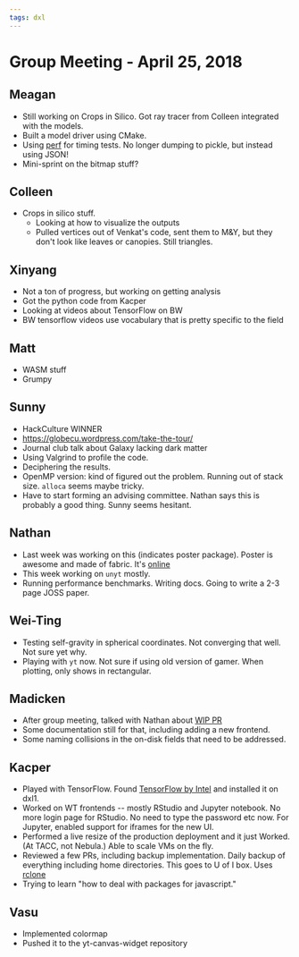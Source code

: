 ```yaml
---
tags: dxl
---
```


# Group Meeting - April 25, 2018

## Meagan

* Still working on Crops in Silico.  Got ray tracer from Colleen integrated with the models.
* Built a model driver using CMake.
* Using [perf](https://pypi.org/project/perf/) for timing tests.  No longer dumping to pickle, but instead using JSON!
* Mini-sprint on the bitmap stuff?

## Colleen

* Crops in silico stuff.
    * Looking at how to visualize the outputs
    * Pulled vertices out of Venkat's code, sent them to M&Y, but they don't look like leaves or canopies.  Still triangles.

## Xinyang

* Not a ton of progress, but working on getting analysis
* Got the python code from Kacper
* Looking at videos about TensorFlow on BW
* BW tensorflow videos use vocabulary that is pretty specific to the field

## Matt

* WASM stuff
* Grumpy

## Sunny

* HackCulture WINNER
* https://globecu.wordpress.com/take-the-tour/
* Journal club talk about Galaxy lacking dark matter
* Using Valgrind to profile the code.
* Deciphering the results.
* OpenMP version: kind of figured out the problem.  Running out of stack size.  `alloca` seems maybe tricky.
* Have to start forming an advising committee.  Nathan says this is probably a good thing.  Sunny seems hesitant.

## Nathan

* Last week was working on this (indicates poster package).  Poster is awesome and made of fabric. It's [online](https://figshare.com/articles/2018_yt_SI2_Poster/6169004)
* This week working on `unyt` mostly. 
* Running performance benchmarks.  Writing docs.  Going to write a 2-3 page JOSS paper.

## Wei-Ting

* Testing self-gravity in spherical coordinates.  Not converging that well.  Not sure yet why.
* Playing with `yt` now.  Not sure if using old version of gamer.  When plotting, only shows in rectangular.

## Madicken

* After group meeting, talked with Nathan about [WIP PR](https://github.com/yt-project/yt/pull/1760)
* Some documentation still for that, including adding a new frontend.
* Some naming collisions in the on-disk fields that need to be addressed.

## Kacper

 * Played with TensorFlow. Found [TensorFlow by Intel](https://software.intel.com/en-us/articles/intel-optimized-tensorflow-installation-guide) and installed it on dxl1.
 * Worked on WT frontends -- mostly RStudio and Jupyter notebook.  No more login page for RStudio.  No need to type the password etc now.  For Jupyter, enabled support for iframes for the new UI.
 * Performed a live resize of the production deployment and it just Worked.  (At TACC, not Nebula.)  Able to scale VMs on the fly.
 * Reviewed a few PRs, including backup implementation.  Daily backup of everything including home directories.  This goes to U of I box.  Uses [rclone](https://rclone.org/)
 * Trying to learn "how to deal with packages for javascript."
 
## Vasu

* Implemented colormap
* Pushed it to the yt-canvas-widget repository

